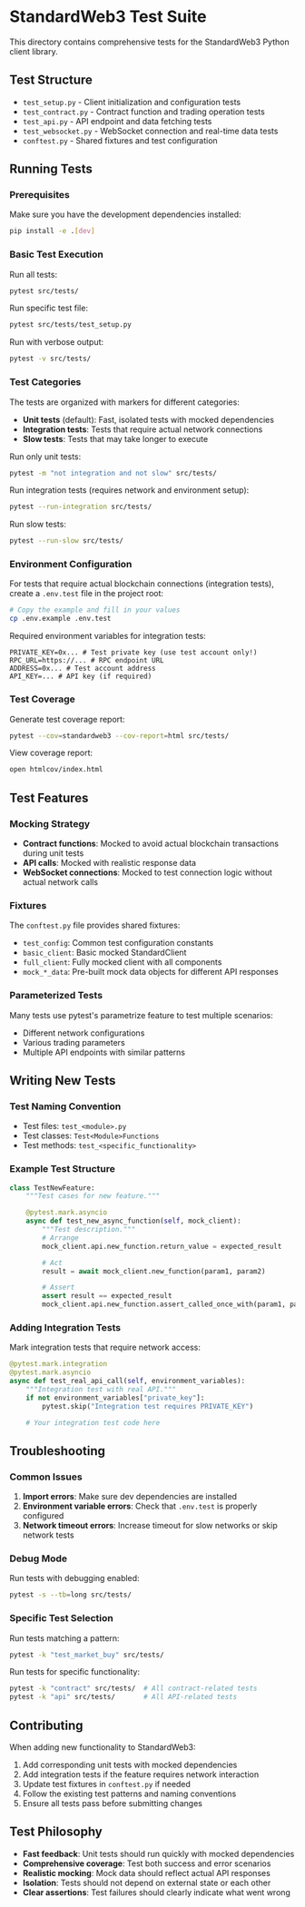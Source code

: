 # StandardWeb3 Test Suite

This directory contains comprehensive tests for the StandardWeb3 Python client library.

## Test Structure

- `test_setup.py` - Client initialization and configuration tests
- `test_contract.py` - Contract function and trading operation tests
- `test_api.py` - API endpoint and data fetching tests
- `test_websocket.py` - WebSocket connection and real-time data tests
- `conftest.py` - Shared fixtures and test configuration

## Running Tests

### Prerequisites

Make sure you have the development dependencies installed:

```bash
pip install -e .[dev]
```

### Basic Test Execution

Run all tests:
```bash
pytest src/tests/
```

Run specific test file:
```bash
pytest src/tests/test_setup.py
```

Run with verbose output:
```bash
pytest -v src/tests/
```

### Test Categories

The tests are organized with markers for different categories:

- **Unit tests** (default): Fast, isolated tests with mocked dependencies
- **Integration tests**: Tests that require actual network connections
- **Slow tests**: Tests that may take longer to execute

Run only unit tests:
```bash
pytest -m "not integration and not slow" src/tests/
```

Run integration tests (requires network and environment setup):
```bash
pytest --run-integration src/tests/
```

Run slow tests:
```bash
pytest --run-slow src/tests/
```

### Environment Configuration

For tests that require actual blockchain connections (integration tests), create a `.env.test` file in the project root:

```bash
# Copy the example and fill in your values
cp .env.example .env.test
```

Required environment variables for integration tests:
```env
PRIVATE_KEY=0x... # Test private key (use test account only!)
RPC_URL=https://... # RPC endpoint URL
ADDRESS=0x... # Test account address
API_KEY=... # API key (if required)
```

### Test Coverage

Generate test coverage report:
```bash
pytest --cov=standardweb3 --cov-report=html src/tests/
```

View coverage report:
```bash
open htmlcov/index.html
```

## Test Features

### Mocking Strategy

- **Contract functions**: Mocked to avoid actual blockchain transactions during unit tests
- **API calls**: Mocked with realistic response data
- **WebSocket connections**: Mocked to test connection logic without actual network calls

### Fixtures

The `conftest.py` file provides shared fixtures:

- `test_config`: Common test configuration constants
- `basic_client`: Basic mocked StandardClient
- `full_client`: Fully mocked client with all components
- `mock_*_data`: Pre-built mock data objects for different API responses

### Parameterized Tests

Many tests use pytest's parametrize feature to test multiple scenarios:

- Different network configurations
- Various trading parameters
- Multiple API endpoints with similar patterns

## Writing New Tests

### Test Naming Convention

- Test files: `test_<module>.py`
- Test classes: `Test<Module>Functions`
- Test methods: `test_<specific_functionality>`

### Example Test Structure

```python
class TestNewFeature:
    """Test cases for new feature."""

    @pytest.mark.asyncio
    async def test_new_async_function(self, mock_client):
        """Test description."""
        # Arrange
        mock_client.api.new_function.return_value = expected_result

        # Act
        result = await mock_client.new_function(param1, param2)

        # Assert
        assert result == expected_result
        mock_client.api.new_function.assert_called_once_with(param1, param2)
```

### Adding Integration Tests

Mark integration tests that require network access:

```python
@pytest.mark.integration
@pytest.mark.asyncio
async def test_real_api_call(self, environment_variables):
    """Integration test with real API."""
    if not environment_variables["private_key"]:
        pytest.skip("Integration test requires PRIVATE_KEY")

    # Your integration test code here
```

## Troubleshooting

### Common Issues

1. **Import errors**: Make sure dev dependencies are installed
2. **Environment variable errors**: Check that `.env.test` is properly configured
3. **Network timeout errors**: Increase timeout for slow networks or skip network tests

### Debug Mode

Run tests with debugging enabled:
```bash
pytest -s --tb=long src/tests/
```

### Specific Test Selection

Run tests matching a pattern:
```bash
pytest -k "test_market_buy" src/tests/
```

Run tests for specific functionality:
```bash
pytest -k "contract" src/tests/  # All contract-related tests
pytest -k "api" src/tests/       # All API-related tests
```

## Contributing

When adding new functionality to StandardWeb3:

1. Add corresponding unit tests with mocked dependencies
2. Add integration tests if the feature requires network interaction
3. Update test fixtures in `conftest.py` if needed
4. Follow the existing test patterns and naming conventions
5. Ensure all tests pass before submitting changes

## Test Philosophy

- **Fast feedback**: Unit tests should run quickly with mocked dependencies
- **Comprehensive coverage**: Test both success and error scenarios
- **Realistic mocking**: Mock data should reflect actual API responses
- **Isolation**: Tests should not depend on external state or each other
- **Clear assertions**: Test failures should clearly indicate what went wrong
